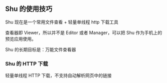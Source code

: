 ## Shu 的使用技巧

Shu 现在是一个常用文件查看 + 轻量单线程 http 下载工具

查看器即 Viewer，所以并不是 Editor 或者 Manager，可以把 Shu 作为手机上的预览应用使用。

Shu 的长期目标是：万能文件查看器


### Shu 的 HTTP 下载

轻量单线程 HTTP 下载，不支持自动解析网页中的链接


<!-- ### 不支持 ipa 安装

### Shu 不是助手类 App

Shu 必须遵守苹果的规则，不会使用助手应用那样的私有 api 或者越狱功能，因此只能本地安装电脑 itunes 或者开发者测试分发的 ipa 文件。


#### 1、本地安装 ipa 为什么要装 SSL 证书

Shu 实现的本地 ipa 安装是基于 iOS 系统的 ad-hoc 分发技术，该技术要求 ipa 的配置 plist 及 ipa 本身的地址必须是 HTTPS 的，Shu 本地启动了一个 HTTPS 服务，HTTPS 服务当然需要一个 SSL 证书。


#### 1、用 Thor 等在手机商店抓到的 ipa 文件为什么用 Shu 安装后会闪退

本来手机商店上的包是不能安装的，是 Shu 经过努力让它实现了安装，但是还有问题没解决：

* 要全新安装抓到的才行，更新安装的是增量包，不能装 

* ipa 有签名，但是没生成帐号验证文件

* 有高度压缩，要标准化才能安装

* 现在已经调研到了安装成功，但是因为第二点的原因，安装好以后打开闪退（以后有时间再研究）


**声明：手机商店抓到的 ipa 安装闪退既不是 Thor 的问题，也不是 Shu 的问题：抓到的手机商店 ipa 有没有 Thor 它都是那样，Thor 只是让大家有机会看到客观现实，抓到的 ipa 本身就是高度压缩且缺少重要文件，即不是一个正规的 ipa 包，Shu 当然也不能直接安装。**



#### 2、遇到不能安装的 ipa 如何判断问题

* 如果 Shu 内测用户遇到装不了的 ipa ，可以尝试用电脑上的 Itunes 或者 Apple Configurator 2 来安装 ，或者别的工具安装 。如果也安装不了，那么结论就很明显了：Shu 装不了很正常。

* Shu 实现的 ipa 安装是正常合法方式的 OTA 安装，其它助手类的 ipa 安装是用的苹果禁止的私有 api。

* Shu 只能做到：在手机上安装自己知道账号密码的正规商店, tf, 测试，企业 ipa 『无修改包』。


#### 3、安装正规商店（非手机商店） ipa 后打开闪退或者输入账号后闪退

闪退是因为 ipa 安装后启动时会进行商店权限验证，如果输入的帐号或者内置的账号本身就不匹配，系统当然验权失败从而闪退。

*总之：Shu 只负责安装过程，安装开始后，控制权交给系统，就跟 Shu 没有一点关系了，如装好之后的各种问题，都跟 Shu 本身没有必然关系。* -->


<!-- #### 4、参考教程

* [ipa 安装视频一](http://v.youku.com/v_show/id_XMzA0Nzc1MjM0NA==.html?spm=a2h3j.8428770.3416059.1)
* [ipa 安装视频二](http://v.youku.com/v_show/id_XMzA0Nzc1NDU2NA==.html?spm=a2h3j.8428770.3416059.1) -->


